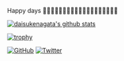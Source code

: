 Happy days 🤞🤞🤞🤞🤞🤞🤞🤞🤞🤞🤞🤞🤞🤞🤞🤞🤞🤞🤞

[![daisukenagata's github stats](https://github-readme-stats.vercel.app/api?username=daisukenagata&show_icons=true&title_color=ffffff&icon_color=bb2acf&text_color=daf7dc&bg_color=151515&)](https://github.com/daisukenagata "daisukenagata's github stats")

[![trophy](https://github-profile-trophy.vercel.app/?username=daisukenagata&show_icons=true&title_color=ffffff&icon_color=bb2acf&text_color=daf7dc&bg_color=151515)](https://github.com/daisukenagata "trophy")

[![GitHub](https://img.shields.io/github/followers/daisukenagata?style=social)](https://github.com/daisukenagata "GitHub")
[![Twitter](https://img.shields.io/twitter/follow/dbank0208?style=social)](https://twitter.com/dbank0208 "Twitter")


<!--
**daisukenagata/daisukenagata** is a ✨ _special_ ✨ repository because its `README.md` (this file) appears on your GitHub profile.

Here are some ideas to get you started:

- 🔭 I’m currently working on ...
- 🌱 I’m currently learning ...
- 👯 I’m looking to collaborate on ...
- 🤔 I’m looking for help with ...
- 💬 Ask me about ...
- 📫 How to reach me: ...
- 😄 Pronouns: ...
- ⚡ Fun fact: ...
-->

